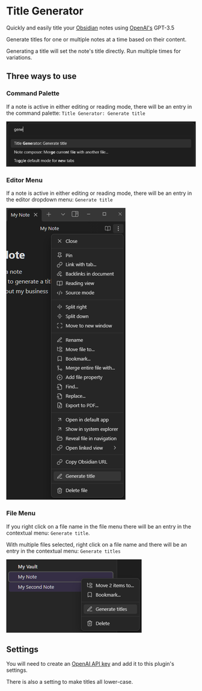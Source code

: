# Title Generator

Quickly and easily title your [Obsidian](https://obsidian.md) notes using [OpenAI's](https://openai.com/) GPT-3.5

Generate titles for one or multiple notes at a time based on their content.

Generating a title will set the note's title directly. Run multiple times for variations.

## Three ways to use

### Command Palette

If a note is active in either editing or reading mode, there will be an entry in the command palette: `Title Generator: Generate title`

![Command palette](img/command-palette.png)

### Editor Menu

If a note is active in either editing or reading mode, there will be an entry in the editor dropdown menu: `Generate title`

![Editor menu](img/editor-menu.png)

### File Menu

If you right click on a file name in the file menu there will be an entry in the contextual menu: `Generate title`.

With multiple files selected, right click on a file name and there will be an entry in the contextual menu: `Generate titles`

![File menu](img/file-menu.png)

## Settings

You will need to create an [OpenAI API key](https://openai.com/product) and add it to this plugin's settings.

There is also a setting to make titles all lower-case.